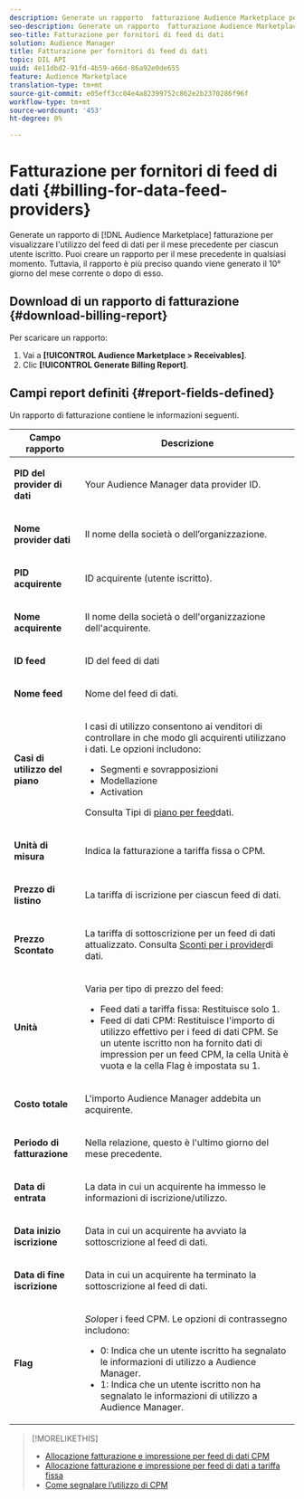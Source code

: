 ```yaml
---
description: Generate un rapporto  fatturazione Audience Marketplace per visualizzare l'utilizzo dei feed di dati per il mese precedente per ciascun utente iscritto. Puoi creare un rapporto per il mese precedente in qualsiasi momento. Tuttavia, il rapporto è più preciso quando viene generato il 10° giorno del mese corrente o dopo di esso.
seo-description: Generate un rapporto  fatturazione Audience Marketplace per visualizzare l'utilizzo dei feed di dati per il mese precedente per ciascun utente iscritto. Puoi creare un rapporto per il mese precedente in qualsiasi momento. Tuttavia, il rapporto è più preciso quando viene generato il 10° giorno del mese corrente o dopo di esso.
seo-title: Fatturazione per fornitori di feed di dati
solution: Audience Manager
title: Fatturazione per fornitori di feed di dati
topic: DIL API
uuid: 4e11dbd2-91fd-4b59-a66d-86a92e0de655
feature: Audience Marketplace
translation-type: tm+mt
source-git-commit: e05eff3cc04e4a82399752c862e2b2370286f96f
workflow-type: tm+mt
source-wordcount: '453'
ht-degree: 0%

---
```



# Fatturazione per fornitori di feed di dati {#billing-for-data-feed-providers}

Generate un rapporto di [!DNL Audience Marketplace] fatturazione per visualizzare l&#39;utilizzo del feed di dati per il mese precedente per ciascun utente iscritto. Puoi creare un rapporto per il mese precedente in qualsiasi momento. Tuttavia, il rapporto è più preciso quando viene generato il 10° giorno del mese corrente o dopo di esso.

## Download di un rapporto di fatturazione {#download-billing-report}

Per scaricare un rapporto:

1. Vai a **[!UICONTROL Audience Marketplace > Receivables]**.
1. Clic **[!UICONTROL Generate Billing Report]**.

## Campi report definiti {#report-fields-defined}

Un rapporto di fatturazione contiene le informazioni seguenti.

<table id="table_B433D5059F6446068683E425B1D87520"> 
 <thead> 
  <tr> 
   <th colname="col1" class="entry"> Campo rapporto </th> 
   <th colname="col2" class="entry"> Descrizione </th> 
  </tr> 
 </thead>
 <tbody> 
  <tr> 
   <td colname="col1"> <p><b><span class="uicontrol"> PID del provider di dati</span></b> </p> </td> 
   <td colname="col2"> <p>Your <span class="keyword"> Audience Manager</span> data provider ID. </p> </td> 
  </tr> 
  <tr> 
   <td colname="col1"> <p><b><span class="uicontrol"> Nome provider dati</span></b> </p> </td> 
   <td colname="col2"> <p>Il nome della società o dell’organizzazione. </p> </td> 
  </tr> 
  <tr> 
   <td colname="col1"> <p><b><span class="uicontrol"> PID acquirente</span></b> </p> </td> 
   <td colname="col2"> <p>ID acquirente (utente iscritto). </p> </td> 
  </tr> 
  <tr> 
   <td colname="col1"> <p><b><span class="uicontrol"> Nome acquirente</span></b> </p> </td> 
   <td colname="col2"> <p>Il nome della società o dell'organizzazione dell'acquirente. </p> </td> 
  </tr> 
  <tr> 
   <td colname="col1"> <p><b><span class="uicontrol"> ID feed</span></b> </p> </td> 
   <td colname="col2"> <p>ID del feed di dati </p> </td> 
  </tr> 
  <tr> 
   <td colname="col1"> <p><b><span class="uicontrol"> Nome feed</span></b> </p> </td> 
   <td colname="col2"> <p>Nome del feed di dati. </p> </td> 
  </tr> 
  <tr> 
   <td colname="col1"> <p><b><span class="uicontrol"> Casi di utilizzo del piano</span></b> </p> </td> 
   <td colname="col2"> <p>I casi di utilizzo consentono ai venditori di controllare in che modo gli acquirenti utilizzano i dati. Le opzioni includono: </p> 
    <ul id="ul_8230A93B5DCE4C10B025D3C761F72CEF"> 
     <li id="li_3400C6475F6D43D7AF54D9A0ED9C09E0">Segmenti e sovrapposizioni </li> 
     <li id="li_65DFEF1EA6C341ACB5B72FF629F10AFC">Modellazione </li> 
     <li id="li_B84935B93ADE4D299732CE7E099DF7B3">Activation </li> 
    </ul> <p>Consulta Tipi di <a href="../../../features/audience-marketplace/marketplace-data-providers/marketplace-create-manage-feeds.md#plan-types"> piano per feed</a>dati. </p> </td> 
  </tr> 
  <tr> 
   <td colname="col1"> <p><b><span class="uicontrol"> Unità di misura</span></b> </p> </td> 
   <td colname="col2"> <p>Indica la fatturazione a tariffa fissa o CPM. </p> </td> 
  </tr> 
  <tr> 
   <td colname="col1"> <p><b><span class="uicontrol"> Prezzo di listino</span></b> </p> </td> 
   <td colname="col2"> <p>La tariffa di iscrizione per ciascun feed di dati. </p> </td> 
  </tr> 
  <tr> 
   <td colname="col1"> <p><b><span class="uicontrol"> Prezzo Scontato</span></b> </p> </td> 
   <td colname="col2"> <p>La tariffa di sottoscrizione per un feed di dati attualizzato. Consulta <a href="../../../features/audience-marketplace/marketplace-data-providers/marketplace-create-manage-feeds.md#discounts"> Sconti per i provider</a>di dati. </p> </td> 
  </tr> 
  <tr> 
   <td colname="col1"> <p><b><span class="uicontrol"> Unità</span></b> </p> </td> 
   <td colname="col2"> <p>Varia per tipo di prezzo del feed: </p> 
    <ul id="ul_01550B436EEE4FBC8C9945E08E3CE2C6"> 
     <li id="li_C589F6A751AB407E853AC6F726A47F14">Feed dati a tariffa fissa: Restituisce solo 1. </li> 
     <li id="li_F93F8AEB2D8C45BFA0305E7808AFF848">Feed di dati CPM: Restituisce l'importo di utilizzo effettivo per i feed di dati CPM. Se un utente iscritto non ha fornito dati di impression per un feed CPM, la cella Unità è vuota e la cella Flag è impostata su 1. </li> 
    </ul> </td> 
  </tr> 
  <tr> 
   <td colname="col1"> <p><b><span class="uicontrol"> Costo totale</span></b> </p> </td> 
   <td colname="col2"> <p>L'importo <span class="keyword"> Audience Manager</span> addebita un acquirente. </p> </td> 
  </tr> 
  <tr> 
   <td colname="col1"> <p><b><span class="uicontrol"> Periodo di fatturazione</span></b> </p> </td> 
   <td colname="col2"> <p> Nella relazione, questo è l'ultimo giorno del mese precedente. </p> </td> 
  </tr> 
  <tr> 
   <td colname="col1"> <p><b><span class="uicontrol"> Data di entrata</span></b> </p> </td> 
   <td colname="col2"> <p>La data in cui un acquirente ha immesso le informazioni di iscrizione/utilizzo. </p> </td> 
  </tr> 
  <tr> 
   <td colname="col1"> <p><b><span class="uicontrol"> Data inizio iscrizione</span></b> </p> </td> 
   <td colname="col2"> <p>Data in cui un acquirente ha avviato la sottoscrizione al feed di dati. </p> </td> 
  </tr> 
  <tr> 
   <td colname="col1"> <p><b><span class="uicontrol"> Data di fine iscrizione</span></b> </p> </td> 
   <td colname="col2"> <p>Data in cui un acquirente ha terminato la sottoscrizione al feed di dati. </p> </td> 
  </tr> 
  <tr> 
   <td colname="col1"> <p><b><span class="uicontrol"> Flag</span></b> </p> </td> 
   <td colname="col2"> <p> <i>Solo</i>per i feed CPM. Le opzioni di contrassegno includono: </p> 
    <ul id="ul_509BC73B754A43299F8D719AB0805ABD"> 
     <li id="li_AB35E33B68EC49A187495DF6B9D86563">0: Indica che un utente iscritto ha segnalato le informazioni di utilizzo a <span class="keyword"> Audience Manager</span>. </li> 
     <li id="li_2E4871B127A84EC586A9F3659F52D67E">1: Indica che un utente iscritto non ha segnalato le informazioni di utilizzo a <span class="keyword"> Audience Manager</span>. </li> 
    </ul> </td> 
  </tr> 
 </tbody> 
</table>

>[!MORELIKETHIS]
>
>* [Allocazione fatturazione e impressione per feed di dati CPM](../../../features/audience-marketplace/marketplace-data-buyers/marketplace-buyer-billing.md#cost-attribution)
>* [Allocazione fatturazione e impressione per feed di dati a tariffa fissa](../../../features/audience-marketplace/marketplace-data-buyers/marketplace-buyer-billing.md)
>* [Come segnalare l’utilizzo di CPM](../../../features/audience-marketplace/marketplace-data-buyers/marketplace-buyer-billing.md#report-cpm-usage)

